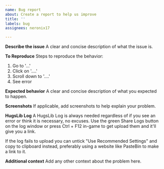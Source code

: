 ```yaml
---
name: Bug report
about: Create a report to help us improve
title: ''
labels: bug
assignees: neronix17

---
```


**Describe the issue**
A clear and concise description of what the issue is.

**To Reproduce**
Steps to reproduce the behavior:
1. Go to '...'
2. Click on '....'
3. Scroll down to '....'
4. See error

**Expected behavior**
A clear and concise description of what you expected to happen.

**Screenshots**
If applicable, add screenshots to help explain your problem.

**HugsLib Log**
A HugsLib Log is always needed regardless of if you see an error or think it is necessary, no excuses. Use the green Share Logs button on the log window or press Ctrl + F12 in-game to get upload them and it'll give you a link. 

If the log fails to upload you can untick "Use Recommended Settings" and copy to clipboard instead, preferably using a website like PasteBin to make a link to it.

**Additional context**
Add any other context about the problem here.

